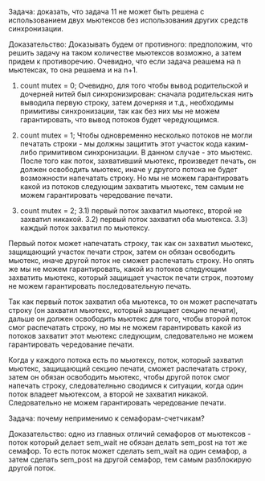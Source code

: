 Задача: доказать, что задача 11 не может быть решена с использованием двух мьютексов без использования других средств синхронизации.
 
Доказательство:
Доказывать будем от противного: предположим, что решить задачу на таком количестве мьютексов возможно, а затем придем к противоречию.
Очевидно, что если задача реашема на n мьютексах, то она решаема и на n+1.
 
1) count mutex = 0;
Очевидно, для того чтобы вывод родительской и дочерней нитей был синхронизирован: сначала родительская нить выводила первую строку, затем дочерняя и т.д., необходимы примитивы синхронизации, так как без них мы не можем гарантировать, что вывод потоков будет чередующимся.
 
2) count mutex = 1;
Чтобы одновременно несколько потоков не могли печатать строки - мы должны защитить этот участок кода каким-либо примитивом синхронизации. В данном случае - это мьютекс. После того как поток, захвативший мьютекс, произведет печать, он должен освободить мьютекс, иначе у другого потока не будет возможности напечатать строку. Но мы не можем гарантировать какой из потоков следующим захватить мьютекс, тем самым не можем гарантировать чередование печати.
 
3) count mutex  = 2;
   3.1) первый поток захватил мьютекс, второй не захватил никакой.
   3.2) первый поток захватил оба мьютекса.
   3.3) каждый поток захватил по мьютексу.
 
Первый поток может напечатать строку, так как он захватил мьютекс, защищающий участок печати строк, затем он обязан освободить мьютекс, иначе другой поток не сможет распечатать строку. Но опять же мы не можем гарантировать, какой из потоков следующим захватить мьютекс, который защищает участок печати строк, поэтому не можем гарантировать последовательную печать.
 
Так как первый поток захватил оба мьютекса, то он может распечатать строку (он захватил мьютекс, который защищает секцию печати), дальше он должен освободить мьютекс для того, чтобы второй поток смог распечатать строку, но мы не можем гарантировать какой из потоков захватит этот мьютекс следующим, следовательно не можем гарантировать чередование печати.
 
Когда у каждого потока есть по мьютексу, поток, который захватил мьютекс, защищающий секцию печати, сможет распечатать строку, затем он обязан освободить мьютекс, чтобы другой поток смог напечать строку, следователньно сводимся к ситуации, когда один поток владеет мьютексом, а второй не захватил никакой. Следовательно не можем гарантировать чередование печати.


Задача: почему неприменимо к семафорам-счетчикам?

Доказательство: одно из главных отличий семафоров от мьютексов - поток который делает sem_wait не обязан делать sem_post на тот же семафор. То есть поток может сделать sem_wait на один семафор, а затем сделать sem_post на другой семафор, тем самым разблокирую другой поток.
 
 
 
 
 
 
 
 
 
 
 
 
 
 

